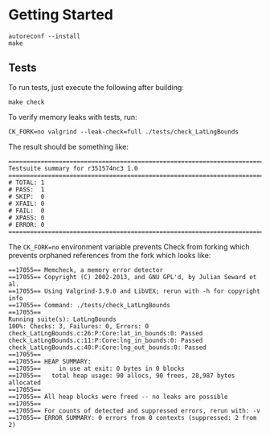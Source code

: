 Getting Started
===============

```
autoreconf --install
make
```

Tests
-----
To run tests, just execute the following after building:

```
make check
```

To verify memory leaks with tests, run:
```
CK_FORK=no valgrind --leak-check=full ./tests/check_LatLngBounds
```

The result should be something like:
```
============================================================================
Testsuite summary for r351574nc3 1.0
============================================================================
# TOTAL: 1
# PASS:  1
# SKIP:  0
# XFAIL: 0
# FAIL:  0
# XPASS: 0
# ERROR: 0
============================================================================
```

The `CK_FORK=no` environment variable prevents Check from forking which prevents orphaned references from the fork which looks like:
```
==17055== Memcheck, a memory error detector
==17055== Copyright (C) 2002-2013, and GNU GPL'd, by Julian Seward et al.
==17055== Using Valgrind-3.9.0 and LibVEX; rerun with -h for copyright info
==17055== Command: ./tests/check_LatLngBounds
==17055== 
Running suite(s): LatLngBounds
100%: Checks: 3, Failures: 0, Errors: 0
check_LatLngBounds.c:26:P:Core:lat_in_bounds:0: Passed
check_LatLngBounds.c:11:P:Core:lng_in_bounds:0: Passed
check_LatLngBounds.c:40:P:Core:lng_out_bounds:0: Passed
==17055== 
==17055== HEAP SUMMARY:
==17055==     in use at exit: 0 bytes in 0 blocks
==17055==   total heap usage: 90 allocs, 90 frees, 28,987 bytes allocated
==17055== 
==17055== All heap blocks were freed -- no leaks are possible
==17055== 
==17055== For counts of detected and suppressed errors, rerun with: -v
==17055== ERROR SUMMARY: 0 errors from 0 contexts (suppressed: 2 from 2)
```

